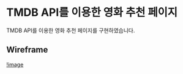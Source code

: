 # TMDB API를 이용한 영화 추천 페이지

TMDB API를 이용한 영화 추천 페이지를 구현하였습니다.

## Wireframe

[!image](./public/movie_frame.png)

